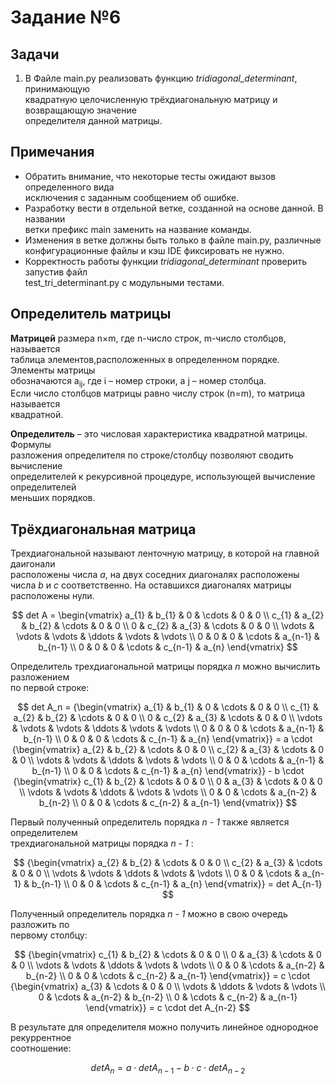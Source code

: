 
# Задание №6  
## Задачи    
1. В Файле main.py реализовать функцию *tridiagonal_determinant*, принимающую   
квадратную целочисленную трёхдиагональную матрицу и возвращающую значение   
определителя данной матрицы.  
## Примечания   
- Обратить внимание, что некоторые тесты ожидают вызов определенного вида   
исключения с заданным сообщением об ошибке.  
- Разработку вести в отдельной ветке, созданной на основе данной. В названии   
ветки префикс main заменить на название команды.  
- Изменения в ветке должны быть только в файле main.py, различные   
конфигурационные файлы и кэш IDE фиксировать не нужно.  
- Корректность работы функции *tridiagonal_determinant* проверить запустив файл   
test_tri_determinant.py с модульными тестами.  
  
## Определитель матрицы    
**Матрицей** размера n×m, где n-число строк, m-число столбцов, называется   
таблица элементов,расположенных в определенном порядке. Элементы матрицы   
обозначаются a<sub>ij</sub>, где i – номер строки, а j – номер столбца.   
Если число столбцов матрицы равно числу строк (n=m), то матрица называется   
квадратной.    
  
**Определитель** – это числовая характеристика квадратной матрицы. Формулы   
разложения определителя по строке/столбцу позволяют сводить вычисление   
определителей к рекурсивной процедуре, использующей вычисление определителей   
меньших порядков.  
  
## Трёхдиагональная матрица  
  
Трехдиагональной называют ленточную матрицу, в которой на главной даигонали   
расположены числа *a*, на двух соседних диагоналях расположены числа *b* и *c* 
соответственно. На оставшихся диагоналях матрицы расположены нули.  
  
  
$$  
det A =   
 \begin{vmatrix}  
  a_{1} & b_{1} & 0 & \cdots & 0 & 0 \\  
  с_{1} & a_{2} & b_{2} & \cdots & 0 & 0 \\  
  0 & с_{2} & a_{3} & \cdots & 0 & 0 \\  
  \vdots  & \vdots & \vdots & \ddots & \vdots & \vdots  \\  
  0 & 0 & 0 & \cdots & a_{n-1} & b_{n-1} \\  
  0 & 0 & 0 & \cdots & c_{n-1} & a_{n}   
 \end{vmatrix}  
$$  
  
Определитель трехдиагональной матрицы порядка *n* можно вычислить разложением   
по первой строке:  
  
$$  
det A_n =   
 {\begin{vmatrix}  
  a_{1} & b_{1} & 0 & \cdots & 0 & 0 \\  
  с_{1} & a_{2} & b_{2} & \cdots & 0 & 0 \\  
  0 & с_{2} & a_{3} & \cdots & 0 & 0 \\  
  \vdots  & \vdots & \vdots & \ddots & \vdots & \vdots  \\  
  0 & 0 & 0 & \cdots & a_{n-1} & b_{n-1} \\  
  0 & 0 & 0 & \cdots & c_{n-1} & a_{n}   
 \end{vmatrix}} =   
 a \cdot  {\begin{vmatrix}  
  a_{2} & b_{2} & \cdots & 0 & 0 \\  
  с_{2} & a_{3} & \cdots & 0 & 0 \\  
  \vdots & \vdots & \ddots & \vdots & \vdots  \\  
  0 & 0 & \cdots & a_{n-1} & b_{n-1} \\  
  0 & 0 & \cdots & c_{n-1} & a_{n}   
 \end{vmatrix}} -   
 b \cdot {\begin{vmatrix}  
  с_{1} & b_{2} & \cdots & 0 & 0 \\  
  0 & a_{3} & \cdots & 0 & 0 \\  
  \vdots  & \vdots & \ddots & \vdots & \vdots  \\  
  0 & 0 & \cdots & a_{n-2} & b_{n-2} \\  
  0 & 0 & \cdots & c_{n-2} & a_{n-1}   
 \end{vmatrix}}   
$$  
  
Первый полученный определитель порядка *n - 1* также является определителем   
трехдиагональной матрицы порядка *n - 1* :  
  
$$  
 {\begin{vmatrix}  
  a_{2} & b_{2} & \cdots & 0 & 0 \\  
  с_{2} & a_{3} & \cdots & 0 & 0 \\  
  \vdots & \vdots & \ddots & \vdots & \vdots  \\  
  0 & 0 & \cdots & a_{n-1} & b_{n-1} \\  
  0 & 0 & \cdots & c_{n-1} & a_{n}   
 \end{vmatrix}} = det A_{n-1}    
$$  
  
Полученный определитель порядка *n - 1* можно в свою очередь разложить по   
первому столбцу:  
  
$$    
{\begin{vmatrix}    
  с_{1} & b_{2} & \cdots & 0 & 0 \\    
  0 & a_{3} & \cdots & 0 & 0 \\    
  \vdots  & \vdots & \ddots & \vdots & \vdots  \\    
  0 & 0 & \cdots & a_{n-2} & b_{n-2} \\    
  0 & 0 & \cdots & c_{n-2} & a_{n-1}     
 \end{vmatrix}}  =   
 c \cdot {\begin{vmatrix}    
  a_{3} & \cdots & 0 & 0 \\    
  \vdots & \ddots & \vdots & \vdots  \\    
  0 & \cdots & a_{n-2} & b_{n-2} \\    
  0 & \cdots & c_{n-2} & a_{n-1}     
 \end{vmatrix}} = c \cdot det A_{n-2}  
$$  
  
В результате для определителя можно получить линейное однородное рекуррентное   
соотношение:

$$  
det A_n =   a \cdot  det A_{n-1} - b \cdot  c \cdot   det A_{n-2}
$$  
